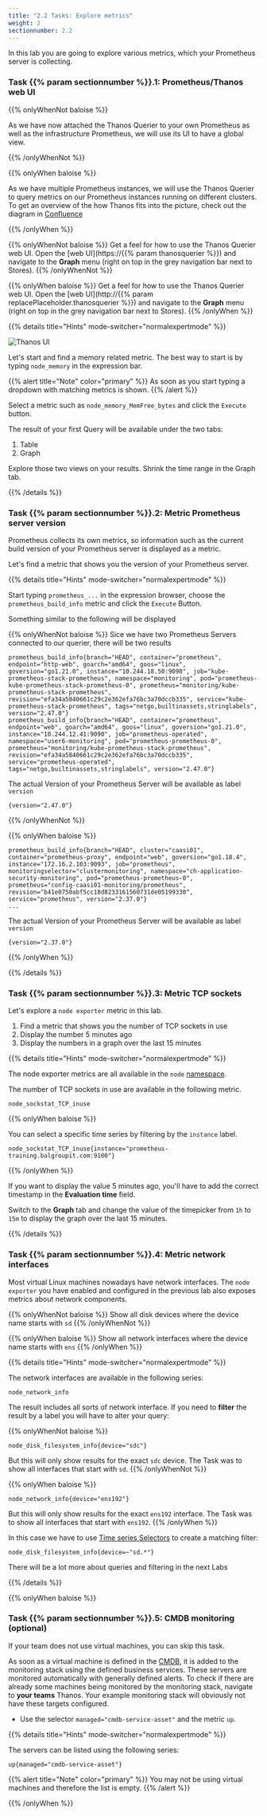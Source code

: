 ```yaml
---
title: "2.2 Tasks: Explore metrics"
weight: 2
sectionnumber: 2.2
---
```


In this lab you are going to explore various metrics, which your Prometheus server is collecting.

### Task {{% param sectionnumber %}}.1: Prometheus/Thanos web UI

{{% onlyWhenNot baloise %}}

As we have now attached the Thanos Querier to your own Prometheus as well as the infrastructure Prometheus, we will use its UI to have a global view.

{{% /onlyWhenNot %}}

{{% onlyWhen baloise %}}

As we have multiple Prometheus instances, we will use the Thanos Querier to query metrics on our Prometheus instances running on different clusters. To get an overview of the how Thanos fits into the picture, check out the diagram in [Confluence](https://confluence.baloisenet.com/display/BALMATE/Application+Monitoring)

{{% /onlyWhen %}}

{{% onlyWhenNot baloise %}}
Get a feel for how to use the Thanos Querier web UI. Open the [web UI](https://{{% param thanosquerier %}}) and navigate to the **Graph** menu (right on top in the grey navigation bar next to Stores).
{{% /onlyWhenNot %}}

{{% onlyWhen baloise %}}
Get a feel for how to use the Thanos Querier web UI. Open the [web UI](http://{{% param replacePlaceholder.thanosquerier %}}) and navigate to the **Graph** menu (right on top in the grey navigation bar next to Stores).
{{% /onlyWhen %}}

{{% details title="Hints" mode-switcher="normalexpertmode" %}}

![Thanos UI](../thanos-ui.png)

Let's start and find a memory related metric. The best way to start is by typing `node_memory` in the expression bar.

{{% alert title="Note" color="primary" %}}
As soon as you start typing a dropdown with matching metrics is shown.
{{% /alert %}}

Select a metric such as `node_memory_MemFree_bytes` and click the `Execute` button.

The result of your first Query will be available under the two tabs:

1. Table
2. Graph

Explore those two views on your results. Shrink the time range in the Graph tab.

{{% /details %}}

### Task {{% param sectionnumber %}}.2: Metric Prometheus server version

Prometheus collects its own metrics, so information such as the current build version of your Prometheus server is displayed as a metric.

Let's find a metric that shows you the version of your Prometheus server.

{{% details title="Hints" mode-switcher="normalexpertmode" %}}

Start typing `prometheus_...` in the expression browser, choose the `prometheus_build_info` metric and click the `Execute` Button.

Something similar to the following will be displayed

{{% onlyWhenNot baloise %}}
Sice we have two Prometheus Servers connected to our querier, there will be two results

```promql
prometheus_build_info{branch="HEAD", container="prometheus", endpoint="http-web", goarch="amd64", goos="linux", goversion="go1.21.0", instance="10.244.18.50:9090", job="kube-prometheus-stack-prometheus", namespace="monitoring", pod="prometheus-kube-prometheus-stack-prometheus-0", prometheus="monitoring/kube-prometheus-stack-prometheus", revision="efa34a5840661c29c2e362efa76bc3a70dccb335", service="kube-prometheus-stack-prometheus", tags="netgo,builtinassets,stringlabels", version="2.47.0"}
prometheus_build_info{branch="HEAD", container="prometheus", endpoint="web", goarch="amd64", goos="linux", goversion="go1.21.0", instance="10.244.12.41:9090", job="prometheus-operated", namespace="user6-monitoring", pod="prometheus-prometheus-0", prometheus="monitoring/kube-prometheus-stack-prometheus", revision="efa34a5840661c29c2e362efa76bc3a70dccb335", service="prometheus-operated", tags="netgo,builtinassets,stringlabels", version="2.47.0"}
```

The actual Version of your Prometheus Server will be available as label `version`
```promql
{version="2.47.0"}
```
{{% /onlyWhenNot %}}

{{% onlyWhen baloise %}}
```promql
prometheus_build_info{branch="HEAD", cluster="caasi01", container="prometheus-proxy", endpoint="web", goversion="go1.18.4", instance="172.16.2.103:9093", job="prometheus", monitoringselector="clustermonitoring", namespace="ch-application-security-monitoring", pod="prometheus-prometheus-0", prometheus="config-caasi01-monitoring/prometheus", revision="b41e0750abf5cc18d8233161560731de05199330", service="prometheus", version="2.37.0"}
...
```

The actual Version of your Prometheus Server will be available as label `version`
```promql
{version="2.37.0"}
```
{{% /onlyWhen %}}

{{% /details %}}

### Task {{% param sectionnumber %}}.3: Metric TCP sockets

Let's explore a `node exporter` metric in this lab.

1. Find a metric that shows you the number of TCP sockets in use
1. Display the number 5 minutes ago
1. Display the numbers in a graph over the last 15 minutes


{{% details title="Hints" mode-switcher="normalexpertmode" %}}

The node exporter metrics are all available in the `node` [namespace](https://prometheus.io/docs/practices/naming/#metric-names).

The number of TCP sockets in use are available in the following metric.

```promql
node_sockstat_TCP_inuse
```

{{% onlyWhen baloise %}}

You can select a specific time series by filtering by the `instance` label.

```promql
node_sockstat_TCP_inuse{instance="prometheus-training.balgroupit.com:9100"}
```

{{% /onlyWhen %}}


If you want to display the value 5 minutes ago, you'll have to add the correct timestamp in the **Evaluation time** field.

Switch to the **Graph** tab and change the value of the timepicker from `1h` to `15m` to display the graph over the last 15 minutes.

{{% /details %}}

### Task {{% param sectionnumber %}}.4: Metric network interfaces

Most virtual Linux machines nowadays have network interfaces. The `node exporter` you have enabled and configured in the previous lab also exposes metrics about network components.

{{% onlyWhenNot baloise %}}
Show all disk devices where the device name starts with `sd`
{{% /onlyWhenNot %}}


{{% onlyWhen baloise %}}
Show all network interfaces where the device name starts with `ens`
{{% /onlyWhen %}}

{{% details title="Hints" mode-switcher="normalexpertmode" %}}

The network interfaces are available in the following series:

```promql
node_network_info
```

The result includes all sorts of network interface. If you need to **filter** the result by a label you will have to alter your query:

{{% onlyWhenNot baloise %}}

```promql
node_disk_filesystem_info{device="sdc"}
```
But this will only show results for the exact `sdc` device. The Task was to show all interfaces that start with `sd`.
{{% /onlyWhenNot %}}


{{% onlyWhen baloise %}}
```promql
node_network_info{device="ens192"}
```
But this will only show results for the exact `ens192` interface. The Task was to show all interfaces that start with `ens192`.
{{% /onlyWhen %}}


In this case we have to use [Time series Selectors](https://prometheus.io/docs/prometheus/latest/querying/basics/#time-series-selectors) to create a matching filter:

```promql
node_disk_filesystem_info{device=~"sd.*"}
```

There will be a lot more about queries and filtering in the next Labs

{{% /details %}}

{{% onlyWhen baloise %}}

### Task {{% param sectionnumber %}}.5: CMDB monitoring (optional)

If your team does not use virtual machines, you can skip this task.

As soon as a virtual machine is defined in the [CMDB](https://oim.baloisenet.com), it is added to the monitoring stack using the defined business services. These servers are monitored automatically with generally defined alerts. To check if there are already some machines being monitored by the monitoring stack, navigate to **your teams** Thanos. Your example monitoring stack will obviously not have these targets configured.

* Use the selector `managed="cmdb-service-asset"` and the metric `up`.

{{% details title="Hints" mode-switcher="normalexpertmode" %}}

The servers can be listed using the following series:

```promql
up{managed="cmdb-service-asset"}
```

{{% alert title="Note" color="primary" %}}
You may not be using virtual machines and therefore the list is empty.
{{% /alert %}}

{{% /onlyWhen %}}
